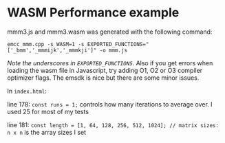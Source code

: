 # WASM Performance example

mmm3.js and mmm3.wasm was generated with the following command:

```
emcc mmm.cpp -s WASM=1 -s EXPORTED_FUNCTIONS="['_bmm','_mmmijk','_mmmkji']" -o mmm.js
```

*Note the underscores in `EXPORTED_FUNCTIONS`*. Also if you get errors when loading the wasm file in Javascript, try adding O1, O2 or O3 compiler optimizer flags. The emsdk is nice but there are some minor issues.


In `index.html`:

line 178: `const runs = 1;` controls how many iterations to average over. I used 25 for most of my tests

line 181: `const length = [1, 64, 128, 256, 512, 1024];	// matrix sizes: n x n` is the array sizes I set

